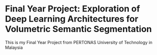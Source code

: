# Final Year Project: Exploration of Deep Learning Architectures for Volumetric Semantic Segmentation

This is my Final Year Project from PERTONAS University of Technology in Malaysia

